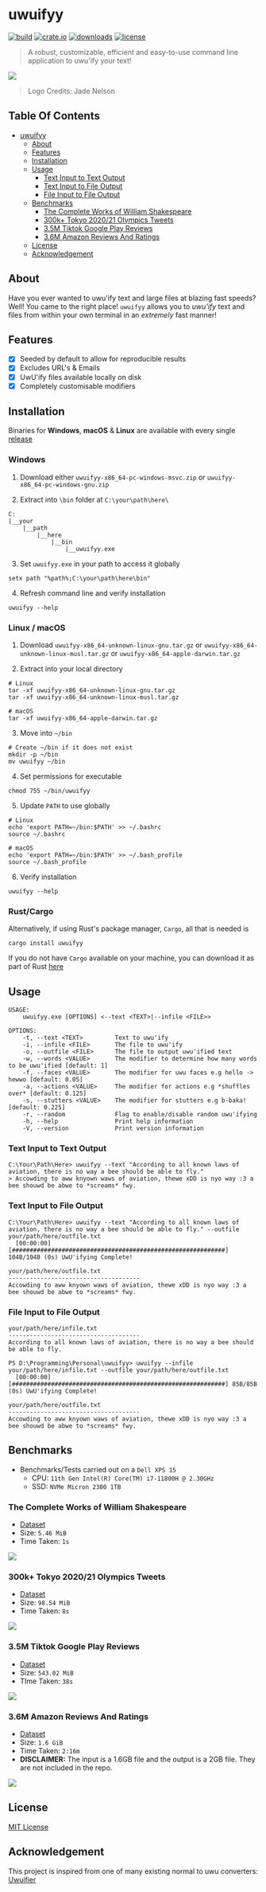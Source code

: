 # uwuifyy

[![build](https://github.com/sgoudham/uwuifyy/actions/workflows/build.yml/badge.svg)](https://github.com/sgoudham/uwuifyy/actions/workflows/build.yml)
[![crate.io](https://img.shields.io/crates/v/uwuifyy)](https://crates.io/crates/uwuifyy)
[![downloads](https://img.shields.io/crates/d/uwuifyy)](https://crates.io/crates/uwuifyy)
[![license](https://img.shields.io/github/license/sgoudham/uwuifyy)](LICENSE)

> A robust, customizable, efficient and easy-to-use command line application to uwu'ify your text!
>
![](logo/UwUifyy-Transparent-Small.png)
>
> Logo Credits: Jade Nelson

## Table Of Contents

- [uwuifyy](#uwuifyy)
    * [About](#about)
    * [Features](#features)
    * [Installation](#installation)
    * [Usage](#usage)
        + [Text Input to Text Output](#text-input-to-text-output)
        + [Text Input to File Output](#text-input-to-file-output)
        + [File Input to File Output](#file-input-to-file-output)
    * [Benchmarks](#benchmarks)
        + [The Complete Works of William Shakespeare](#the-complete-works-of-william-shakespeare)
        + [300k+ Tokyo 2020/21 Olympics Tweets](#300k+-tokyo-2020/21-olympics-tweets)
        + [3.5M Tiktok Google Play Reviews](#35m-tiktok-google-play-reviews)
        + [3.6M Amazon Reviews And Ratings](#36m-amazon-reviews-and-ratings)
    * [License](#license)
    * [Acknowledgement](#acknowledgement)

## About

Have you ever wanted to uwu'ify text and large files at blazing fast speeds? Well! You came to the right
place! `uwuifyy`
allows you to _uwu'ify_ text and files from within your own terminal in an _extremely_ fast manner!

## Features

- [x] Seeded by default to allow for reproducible results
- [x] Excludes URL's & Emails
- [x] UwU'ify files available locally on disk
- [x] Completely customisable modifiers

## Installation

Binaries for **Windows**, **macOS** & **Linux** are available with every single [release](https://github.com/sgoudham/uwuifyy/releases)

### Windows

1. Download either `uwuifyy-x86_64-pc-windows-msvc.zip` or `uwuifyy-x86_64-pc-windows-gnu.zip`


2. Extract into `\bin` folder at `C:\your\path\here\`

```
C:
|__your
    |__path
        |__here
            |__bin
                |__uwuifyy.exe
```

3. Set `uwuifyy.exe` in your path to access it globally

```shell
setx path "%path%;C:\your\path\here\bin"
```

4. Refresh command line and verify installation

```shell
uwuifyy --help
```

### Linux / macOS

1. Download `uwuifyy-x86_64-unknown-linux-gnu.tar.gz` or `uwuifyy-x86_64-unknown-linux-musl.tar.gz`
   or `uwuifyy-x86_64-apple-darwin.tar.gz`


2. Extract into your local directory

```shell
# Linux
tar -xf uwuifyy-x86_64-unknown-linux-gnu.tar.gz
tar -xf uwuifyy-x86_64-unknown-linux-musl.tar.gz

# macOS
tar -xf uwuifyy-x86_64-apple-darwin.tar.gz
```

3. Move into `~/bin`

```shell
# Create ~/bin if it does not exist
mkdir -p ~/bin
mv uwuifyy ~/bin
```

4. Set permissions for executable

```shell
chmod 755 ~/bin/uwuifyy
```

5. Update `PATH` to use globally

```shell
# Linux
echo 'export PATH=~/bin:$PATH' >> ~/.bashrc 
source ~/.bashrc

# macOS
echo 'export PATH=~/bin:$PATH' >> ~/.bash_profile
source ~/.bash_profile
```

6. Verify installation

```shell
uwuifyy --help
```

### Rust/Cargo

Alternatively, if using Rust's package manager, `Cargo`, all that is needed is

```shell
cargo install uwuifyy
```

If you do not have `Cargo` available on your machine, you can download it as part of
Rust [here](https://www.rust-lang.org/tools/install)

## Usage

```shell
USAGE:
    uwuifyy.exe [OPTIONS] <--text <TEXT>|--infile <FILE>>

OPTIONS:
    -t, --text <TEXT>         Text to uwu'ify
    -i, --infile <FILE>       The file to uwu'ify
    -o, --outfile <FILE>      The file to output uwu'ified text
    -w, --words <VALUE>       The modifier to determine how many words to be uwu'ified [default: 1]
    -f, --faces <VALUE>       The modifier for uwu faces e.g hello -> hewwo [default: 0.05]
    -a, --actions <VALUE>     The modifier for actions e.g *shuffles over* [default: 0.125]
    -s, --stutters <VALUE>    The modifier for stutters e.g b-baka! [default: 0.225]
    -r, --random              Flag to enable/disable random uwu'ifying
    -h, --help                Print help information
    -V, --version             Print version information
```

### Text Input to Text Output

```shell
C:\Your\Path\Here> uwuifyy --text "According to all known laws of aviation, there is no way a bee should be able to fly."
> Accowding to aww knyown waws of aviation, thewe xDD is nyo way :3 a bee shouwd be abwe to *screams* fwy.
```

### Text Input to File Output

```shell
C:\Your\Path\Here> uwuifyy --text "According to all known laws of aviation, there is no way a bee should be able to fly." --outfile your/path/here/outfile.txt
  [00:00:00] [############################################################] 104B/104B (0s) UwU'ifying Complete!
```

```text
your/path/here/outfile.txt
-------------------------------------
Accowding to aww knyown waws of aviation, thewe xDD is nyo way :3 a bee shouwd be abwe to *screams* fwy.
```

### File Input to File Output

```text
your/path/here/infile.txt
-------------------------------------
According to all known laws of aviation, there is no way a bee should be able to fly.
```

```shell
PS D:\Programming\Personal\uwuifyy> uwuifyy --infile your/path/here/infile.txt --outfile your/path/here/outfile.txt                                                                           
  [00:00:00] [############################################################] 85B/85B (0s) UwU'ifying Complete! 
```

```text
your/path/here/outfile.txt
-------------------------------------
Accowding to aww knyown waws of aviation, thewe xDD is nyo way :3 a bee shouwd be abwe to *screams* fwy.
```

## Benchmarks

- Benchmarks/Tests carried out on a `Dell XPS 15`
    - CPU: `11th Gen Intel(R) Core(TM) i7-11800H @ 2.30GHz`
    - SSD: `NVMe Micron 2300 1TB`

### The Complete Works of William Shakespeare

- [Dataset](https://www.kaggle.com/kewagbln/shakespeareonline)
- Size: `5.46 MiB`
- Time Taken: `1s`

![](examples/gifs/william-shakespeare.gif)

### 300k+ Tokyo 2020/21 Olympics Tweets

- [Dataset](https://www.kaggle.com/amritpal333/tokyo-olympics-2021-tweets)
- Size: `98.54 MiB`
- Time Taken: `8s`

![](examples/gifs/tokyo-2020-olympics-tweets.gif)

### 3.5M Tiktok Google Play Reviews

- [Dataset](https://www.kaggle.com/shivamb/35-million-tiktok-mobile-app-reviews)
- Size: `543.02 MiB`
- TIme Taken: `38s`

![](examples/gifs/tiktok_app_reviews.gif)

### 3.6M Amazon Reviews And Ratings

- [Dataset](https://www.kaggle.com/bittlingmayer/amazonreviews?select=train.ft.txt.bz2)
- Size: `1.6 GiB`
- Time Taken: `2:16m`
- **DISCLAIMER:** The input is a 1.6GB file and the output is a 2GB file. They are not included in the repo.

![](examples/gifs/amazon-ratings-reviews.gif)

## License

[MIT License](LICENSE)

## Acknowledgement

This project is inspired from one of many existing normal to uwu converters:
[Uwuifier](https://github.com/Schotsl/Uwuifier-node)